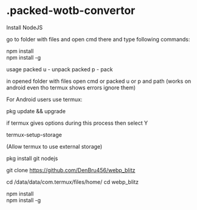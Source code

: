# .packed-wotb-convertor

Install NodeJS

go to folder with files and open cmd there and type following commands:

npm install</br>
npm install -g




usage
packed u - unpack
packed p - pack


in opened folder with files open cmd
or packed u or p and path (works on android even tho termux shows errors ignore them)



For Android users use termux:

pkg update && upgrade 

if termux gives options during this process then select Y

termux-setup-storage

(Allow termux to use external storage)

pkg install git nodejs 

git clone https://github.com/DenBru456/webp_blitz

cd /data/data/com.termux/files/home/
cd webp_blitz

npm install</br>
npm install -g
